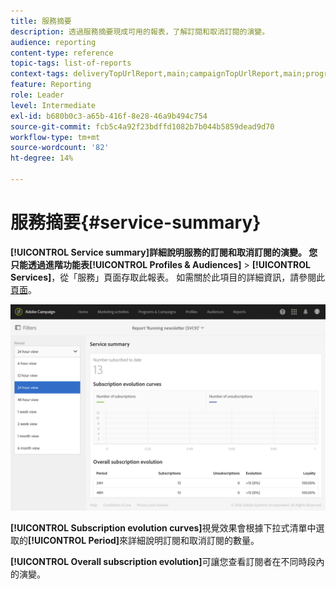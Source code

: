 ```yaml
---
title: 服務摘要
description: 透過服務摘要現成可用的報表，了解訂閱和取消訂閱的演變。
audience: reporting
content-type: reference
topic-tags: list-of-reports
context-tags: deliveryTopUrlReport,main;campaignTopUrlReport,main;programTopUrlReport,main
feature: Reporting
role: Leader
level: Intermediate
exl-id: b680b0c3-a65b-416f-8e28-46a9b494c754
source-git-commit: fcb5c4a92f23bdffd1082b7b044b5859dead9d70
workflow-type: tm+mt
source-wordcount: '82'
ht-degree: 14%

---
```


# 服務摘要{#service-summary}

**[!UICONTROL Service summary]**詳細說明服務的訂閱和取消訂閱的演變。
您只能透過進階功能表**[!UICONTROL Profiles & Audiences]** > **[!UICONTROL Services]**，從「服務」頁面存取此報表。 如需關於此項目的詳細資訊，請參閱此[頁面](../../audiences/using/monitoring-subscriptions.md#service-reports)。

![](assets/service-summary.png)

**[!UICONTROL Subscription evolution curves]**&#x200B;視覺效果會根據下拉式清單中選取的&#x200B;**[!UICONTROL Period]**&#x200B;來詳細說明訂閱和取消訂閱的數量。

**[!UICONTROL Overall subscription evolution]**&#x200B;可讓您查看訂閱者在不同時段內的演變。
